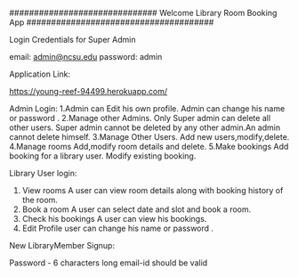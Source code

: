##############################  Welcome Library Room Booking App  ######################################
	
Login Credentials for Super Admin

email: admin@ncsu.edu
password: admin

Application Link:

https://young-reef-94499.herokuapp.com/


Admin Login:
1.Admin can Edit his own profile.
	Admin can change his name or password .
2.Manage other Admins.
	Only Super admin can delete all other users. Super admin cannot be deleted by any other admin.An admin cannot delete himself.
3.Manage Other Users.
	Add new users,modify,delete.
4.Manage rooms
	Add,modify room details and delete.
5.Make bookings
	Add booking for a library user. Modify existing booking.
	
Library User login:
1. View rooms
	A user can view room details along with booking history of the room.
2. Book a room
	A user can select date and slot and book a room.
3. Check his bookings
	A user can view his bookings.
4. Edit Profile
	user can change his name or password .
  
  
New LibraryMember Signup:

Password - 6 characters long
email-id should be valid
